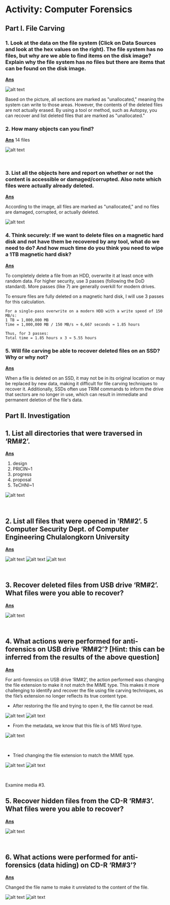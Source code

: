 # Activity: Computer Forensics

## Part I. File Carving

### 1. Look at the data on the file system (Click on Data Sources and look at the hex values on the right). The file system has no files, but why are we able to find items on the disk image? Explain why the file system has no files but there are items that can be found on the disk image.

**<u>Ans</u>**

![alt text](<Screenshot 2024-09-16 183618.jpg>)

Based on the picture, all sections are marked as "unallocated," meaning the system can write to those areas. However, the contents of the deleted files are not actually erased. By using a tool or method, such as Autopsy, you can recover and list deleted files that are marked as "unallocated."

### 2. How many objects can you find?

**<u>Ans</u>** 14 files

![alt text](<Screenshot 2024-09-16 183734.jpg>)

<div style="page-break-after: always; visibility: hidden">
\pagebreak
</div>

### 3. List all the objects here and report on whether or not the content is accessible or damaged/corrupted. Also note which files were actually already deleted.

**<u>Ans</u>**

According to the image, all files are marked as "unallocated," and no files are damaged, corrupted, or actually deleted.

![alt text](image.png)

### 4. Think securely: If we want to delete files on a magnetic hard disk and not have them be recovered by any tool, what do we need to do? And how much time do you think you need to wipe a 1TB magnetic hard disk?

**<u>Ans</u>**

To completely delete a file from an HDD, overwrite it at least once with random data. For higher security, use 3 passes (following the DoD standard). More passes (like 7) are generally overkill for modern drives.

To ensure files are fully deleted on a magnetic hard disk, I will use 3 passes for this calculation.

    For a single-pass overwrite on a modern HDD with a write speed of 150 MB/s:
    1 TB = 1,000,000 MB
    Time = 1,000,000 MB / 150 MB/s ≈ 6,667 seconds ≈ 1.85 hours

    Thus, for 3 passes:
    Total time = 1.85 hours x 3 ≈ 5.55 hours

### 5. Will file carving be able to recover deleted files on an SSD? Why or why not?

**<u>Ans</u>**

When a file is deleted on an SSD, it may not be in its original location or may be replaced by new data, making it difficult for file carving techniques to recover it. Additionally, SSDs often use TRIM commands to inform the drive that sectors are no longer in use, which can result in immediate and permanent deletion of the file's data.

## Part II. Investigation

## 1. List all directories that were traversed in ‘RM#2’.

**<u>Ans</u>**

1. design
2. PRICIN~1
3. progress
4. proposal
5. TeCHNI~1

![alt text](<Screenshot 2024-09-16 184342.jpg>)

<div style="page-break-after: always; visibility: hidden">
\pagebreak
</div>

## 2. List all files that were opened in 'RM#2’. 5 Computer Security Dept. of Computer Engineering Chulalongkorn University

**<u>Ans</u>**

![alt text](<Screenshot 2024-09-16 185723.jpg>)
![alt text](<Screenshot 2024-09-16 185742.jpg>)
![alt text](<Screenshot 2024-09-16 185805.jpg>)

<div style="page-break-after: always; visibility: hidden">
\pagebreak
</div>

## 3. Recover deleted files from USB drive ‘RM#2’. What files were you able to recover?

**<u>Ans</u>**

![alt text](<Screenshot 2024-09-16 190405.jpg>)

<div style="page-break-after: always; visibility: hidden">
\pagebreak
</div>

## 4. What actions were performed for anti-forensics on USB drive ‘RM#2’? [Hint: this can be inferred from the results of the above question]

**<u>Ans</u>**

For anti-forensics on USB drive ‘RM#2’, the action performed was changing the file extension to make it not match the MIME type. This makes it more challenging to identify and recover the file using file carving techniques, as the file’s extension no longer reflects its true content type.

- After restoring the file and trying to open it, the file cannot be read.

![alt text](<Screenshot 2024-09-16 190645.jpg>)
![alt text](<Screenshot 2024-09-16 190712.jpg>)

- From the metadata, we know that this file is of MS Word type.

![alt text](<Screenshot 2024-09-16 190619.jpg>)

<div style="page-break-after: always; visibility: hidden">
\pagebreak
</div>

- Tried changing the file extension to match the MIME type.

![alt text](<Screenshot 2024-09-16 191055.jpg>)
![alt text](<Screenshot 2024-09-16 191110.jpg>)

<div style="page-break-after: always; visibility: hidden">
\pagebreak
</div>

Examine media #3.

## 5. Recover hidden files from the CD-R ‘RM#3’. What files were you able to recover?

**<u>Ans</u>**

![alt text](<Screenshot 2024-09-16 191716.jpg>)

<div style="page-break-after: always; visibility: hidden">
\pagebreak
</div>

## 6. What actions were performed for anti-forensics (data hiding) on CD-R ‘RM#3’?

**<u>Ans</u>**

Changed the file name to make it unrelated to the content of the file.

![alt text](<Screenshot 2024-09-16 191802.jpg>)
![alt text](<Screenshot 2024-09-16 191830.jpg>)
